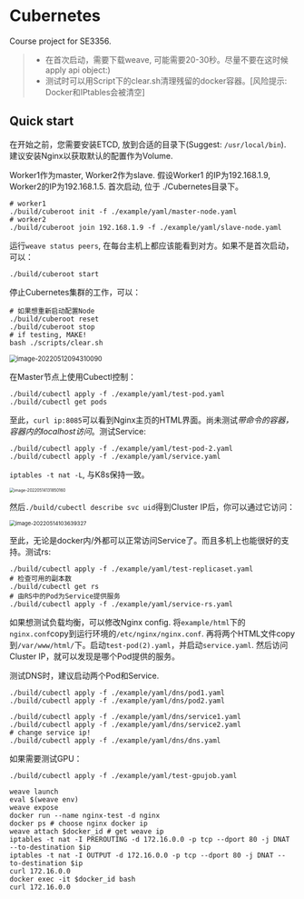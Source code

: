 # Cubernetes
Course project for SE3356.

> - 在首次启动，需要下载weave, 可能需要20-30秒。尽量不要在这时候apply api object:)
> - 测试时可以用Script下的clear.sh清理残留的docker容器。[风险提示: Docker和IPtables会被清空]

## Quick start

在开始之前，您需要安装ETCD, 放到合适的目录下(Suggest: `/usr/local/bin`). 建议安装Nginx以获取默认的配置作为Volume.

Worker1作为master, Worker2作为slave. 假设Worker1 的IP为192.168.1.9, Worker2的IP为192.168.1.5. 首次启动, 位于 ./Cubernetes目录下。

```shell
# worker1
./build/cuberoot init -f ./example/yaml/master-node.yaml
# worker2
./build/cuberoot join 192.168.1.9 -f ./example/yaml/slave-node.yaml
```

运行`weave status peers`, 在每台主机上都应该能看到对方。如果不是首次启动，可以：

````shell
./build/cuberoot start
````

停止Cubernetes集群的工作，可以：

```shell
# 如果想重新启动配置Node
./build/cuberoot reset
./build/cuberoot stop
# if testing, MAKE!
bash ./scripts/clear.sh
```

<img src="https://s2.loli.net/2022/05/12/Uy61jQ9cpbK2ZR4.png" alt="image-20220512094310090" style="zoom: 80%;" />

在Master节点上使用Cubectl控制：
```shell
./build/cubectl apply -f ./example/yaml/test-pod.yaml 
./build/cubectl get pods
```

至此，`curl ip:8085`可以看到Nginx主页的HTML界面。尚未测试*带命令的容器，容器内的localhost访问*。测试Service:

```shell
./build/cubectl apply -f ./example/yaml/test-pod-2.yaml 
./build/cubectl apply -f ./example/yaml/service.yaml 
```

`iptables -t nat -L`, 与K8s保持一致。

<img src="https://s2.loli.net/2022/05/14/iprcM7wYNFL1moR.png" alt="image-20220514131850160" style="zoom: 50%;" />

然后`./build/cubectl describe svc uid`得到Cluster IP后，你可以通过它访问：

<img src="https://s2.loli.net/2022/05/19/SUB9DoVuRTFgCbm.png" alt="image-20220514103639327" style="zoom:67%;" />

至此，无论是docker内/外都可以正常访问Service了。而且多机上也能很好的支持。测试rs:

```shell
./build/cubectl apply -f ./example/yaml/test-replicaset.yaml
# 检查可用的副本数
./build/cubectl get rs
# 由RS中的Pod为Service提供服务
./build/cubectl apply -f ./example/yaml/service-rs.yaml
```

如果想测试负载均衡，可以修改Nginx config. 将`example/html`下的`nginx.conf`copy到运行环境的`/etc/nginx/nginx.conf`. 再将两个HTML文件copy到`/var/www/html/`下。启动`test-pod(2).yaml`，并启动`service.yaml`. 然后访问Cluster IP，就可以发现是哪个Pod提供的服务。

测试DNS时，建议启动两个Pod和Service.

```shell
./build/cubectl apply -f ./example/yaml/dns/pod1.yaml 
./build/cubectl apply -f ./example/yaml/dns/pod2.yaml 

./build/cubectl apply -f ./example/yaml/dns/service1.yaml 
./build/cubectl apply -f ./example/yaml/dns/service2.yaml 
# change service ip!
./build/cubectl apply -f ./example/yaml/dns/dns.yaml 
```

如果需要测试GPU：

```shell
./build/cubectl apply -f ./example/yaml/test-gpujob.yaml
```





```shell
weave launch
eval $(weave env)
weave expose 
docker run --name nginx-test -d nginx
docker ps # choose nginx docker ip
weave attach $docker_id # get weave ip
iptables -t nat -I PREROUTING -d 172.16.0.0 -p tcp --dport 80 -j DNAT --to-destination $ip
iptables -t nat -I OUTPUT -d 172.16.0.0 -p tcp --dport 80 -j DNAT --to-destination $ip
curl 172.16.0.0
docker exec -it $docker_id bash
curl 172.16.0.0
```

